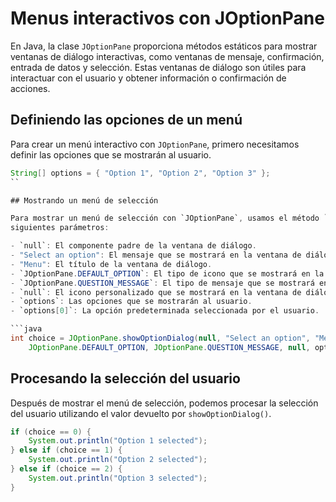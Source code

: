 # Menus interactivos con JOptionPane

En Java, la clase `JOptionPane` proporciona métodos estáticos para mostrar ventanas de diálogo interactivas, como
ventanas de mensaje, confirmación, entrada de datos y selección. Estas ventanas de diálogo son útiles para interactuar
con el usuario y obtener información o confirmación de acciones.

## Definiendo las opciones de un menú

Para crear un menú interactivo con `JOptionPane`, primero necesitamos definir las opciones que se mostrarán al usuario.

```java
String[] options = { "Option 1", "Option 2", "Option 3" };
``

## Mostrando un menú de selección

Para mostrar un menú de selección con `JOptionPane`, usamos el método `showOptionDialog()` y pasamos los 
siguientes parámetros: 

- `null`: El componente padre de la ventana de diálogo.
- "Select an option": El mensaje que se mostrará en la ventana de diálogo.
- "Menu": El título de la ventana de diálogo.
- `JOptionPane.DEFAULT_OPTION`: El tipo de icono que se mostrará en la ventana de diálogo.
- `JOptionPane.QUESTION_MESSAGE`: El tipo de mensaje que se mostrará en la ventana de diálogo.
- `null`: El icono personalizado que se mostrará en la ventana de diálogo.
- `options`: Las opciones que se mostrarán al usuario.
- `options[0]`: La opción predeterminada seleccionada por el usuario.

```java
int choice = JOptionPane.showOptionDialog(null, "Select an option", "Menu",
    JOptionPane.DEFAULT_OPTION, JOptionPane.QUESTION_MESSAGE, null, options, options[0]);
```

## Procesando la selección del usuario

Después de mostrar el menú de selección, podemos procesar la selección del usuario utilizando el valor devuelto por
`showOptionDialog()`.

```java
if (choice == 0) {
    System.out.println("Option 1 selected");
} else if (choice == 1) {
    System.out.println("Option 2 selected");
} else if (choice == 2) {
    System.out.println("Option 3 selected");
}
```



